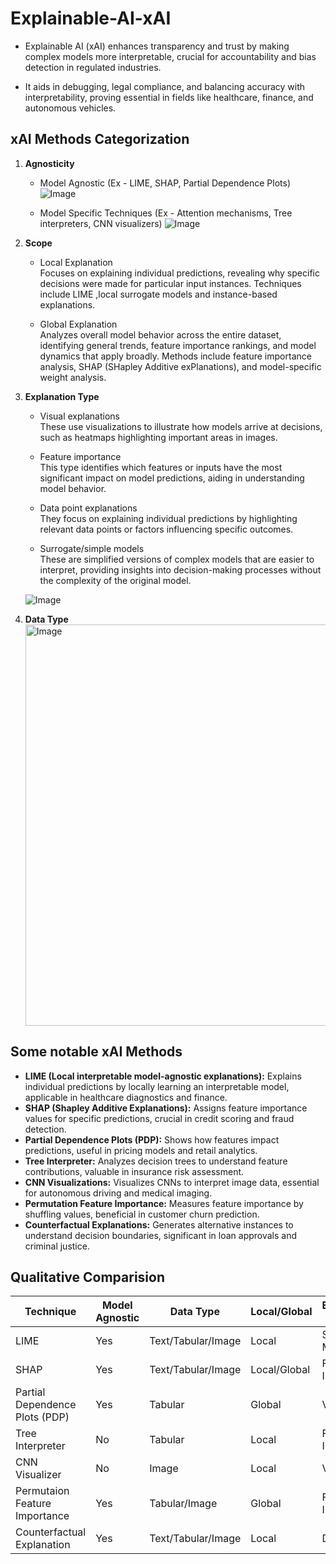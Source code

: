 # Explainable-AI-xAI

- Explainable AI (xAI) enhances transparency and trust by making complex models more interpretable, crucial for accountability and bias detection in regulated industries.

- It aids in debugging, legal compliance, and balancing accuracy with interpretability, proving essential in fields like healthcare, finance, and autonomous vehicles. 

## xAI Methods Categorization

1. **Agnosticity**
    - Model Agnostic (Ex - LIME, SHAP, Partial Dependence Plots)
    ![Image](https://miro.medium.com/v2/resize:fit:1400/format:webp/1*a3XvSs14zWXx_B6Z7NnrBw.png)


    - Model Specific Techniques (Ex - Attention mechanisms, Tree interpreters, CNN visualizers)
    ![Image](https://miro.medium.com/v2/resize:fit:1400/format:webp/1*eGp1stwcUI9saJcr41NaPQ.png)


2. **Scope**
    - Local Explanation<br>
        Focuses on explaining individual predictions, revealing why specific decisions were made for particular input instances. Techniques include LIME ,local surrogate models and instance-based explanations.
    
    - Global Explanation<br>
        Analyzes overall model behavior across the entire dataset, identifying general trends, feature importance rankings, and model dynamics that apply broadly. Methods include feature importance analysis, SHAP (SHapley Additive exPlanations), and model-specific weight analysis.

3. **Explanation Type**
    - Visual explanations<br>
    These use visualizations to illustrate how models arrive at decisions, such as heatmaps highlighting important areas in images.
    
    - Feature importance<br>
    This type identifies which features or inputs have the most significant impact on model predictions, aiding in understanding model behavior.

    - Data point explanations<br>
    They focus on explaining individual predictions by highlighting relevant data points or factors influencing specific outcomes.

    - Surrogate/simple models<br>
    These are simplified versions of complex models that are easier to interpret, providing insights into decision-making processes without the complexity of the original model.

    ![Image](https://miro.medium.com/v2/resize:fit:2612/format:webp/1*IxE7up7fX7dTx7SE3FCDfg.png)

4.  **Data Type**<br>
    <img width="642" alt="Image" src="https://github.com/user-attachments/assets/63319e6b-40d6-4799-bd47-104beae7811f" />


## Some notable xAI Methods

- **LIME (Local interpretable model-agnostic explanations):** Explains individual predictions by locally learning an interpretable model, applicable in healthcare diagnostics and finance.
- **SHAP (Shapley Additive Explanations):** Assigns feature importance values for specific predictions, crucial in credit scoring and fraud detection.
- **Partial Dependence Plots (PDP):** Shows how features impact predictions, useful in pricing models and retail analytics.
- **Tree Interpreter:** Analyzes decision trees to understand feature contributions, valuable in insurance risk assessment.
- **CNN Visualizations:** Visualizes CNNs to interpret image data, essential for autonomous driving and medical imaging.
- **Permutation Feature Importance:** Measures feature importance by shuffling values, beneficial in customer churn prediction.
- **Counterfactual Explanations:** Generates alternative instances to understand decision boundaries, significant in loan approvals and criminal justice.


## Qualitative Comparision

|   Technique   |   Model Agnostic  |   Data Type   |   Local/Global    |   Explanation Type    |
|---------------|-------------------|---------------|-------------------|-----------------------|
|   LIME        |       Yes         |   Text/Tabular/Image  |   Local   |   Surrogate Model     |
|   SHAP        |       Yes         |   Text/Tabular/Image  |   Local/Global    |   Feature Importance  |
|   Partial Dependence Plots (PDP)  |   Yes     |   Tabular |   Global  |   Visual  |
|   Tree Interpreter    |   No      |   Tabular |   Local   |   Feature Importance  |
|   CNN Visualizer      |   No      |   Image   |   Local   |   Visual  |
|   Permutaion Feature Importance   |   Yes     |   Tabular/Image   |   Global  |   Feature Importance  |
|   Counterfactual Explanation  |   Yes |   Text/Tabular/Image  |   Local   |   Data Types      |